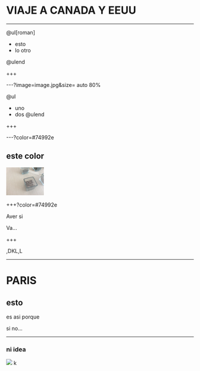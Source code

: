 # VIAJE A CANADA Y EEUU



---

@ul[roman]

- esto
- lo otro

@ulend

+++

---?image=image.jpg&size= auto 80%

@ul
- uno
- dos
@ulend

+++

---?color=#74992e

## este color

<img src="image.jpg" width="20%">

+++?color=#74992e

Aver si

Va...

+++

,DKL,L

---
# PARIS

## esto

es asi porque

si  no...

---

### ni idea


![](https://img.swipeusercontent.com/400/o/xpBhrxBPphPl7pPNQnrHflpznLxkJ6Wksd50tC0DFRxZRC.jpg)
k
